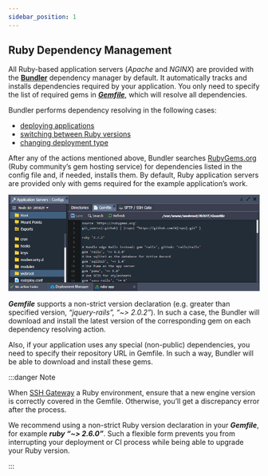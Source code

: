 ```yaml
---
sidebar_position: 1
---
```


## Ruby Dependency Management

All Ruby-based application servers (_Apache_ and _NGINX_) are provided with the [**Bundler**](https://cloudmydc.com/) dependency manager by default. It automatically tracks and installs dependencies required by your application. You only need to specify the list of required gems in [**_Gemfile_**](https://cloudmydc.com/), which will resolve all dependencies.

Bundler performs dependency resolving in the following cases:

- [deploying applications](https://cloudmydc.com/)
- [switching between Ruby versions](https://cloudmydc.com/)
- [changing deployment type](https://cloudmydc.com/)

After any of the actions mentioned above, Bundler searches [RubyGems.org](https://cloudmydc.com/) (Ruby community’s gem hosting service) for dependencies listed in the config file and, if needed, installs them. By default, Ruby application servers are provided only with gems required for the example application’s work.

<div style={{
    display:'flex',
    justifyContent: 'center',
    margin: '0 0 1rem 0'
}}>

![Locale Dropdown](./img/DependencyManagement/01-ruby-gemfile-dependencies.png)

</div>

**_Gemfile_** supports a non-strict version declaration (e.g. greater than specified version, _“jquery-rails”, “~> 2.0.2”_). In such a case, the Bundler will download and install the latest version of the corresponding gem on each dependency resolving action.

Also, if your application uses any special (non-public) dependencies, you need to specify their repository URL in Gemfile. In such a way, Bundler will be able to download and install these gems.

:::danger Note

When [SSH Gateway](/docs/Container/Container%20Redeploy) a Ruby environment, ensure that a new engine version is correctly covered in the Gemfile. Otherwise, you’ll get a discrepancy error after the process.

We recommend using a non-strict Ruby version declaration in your **_Gemfile_**, for example **_ruby “~> 2.6.0”_**. Such a flexible form prevents you from interrupting your deployment or CI process while being able to upgrade your Ruby version.

:::
